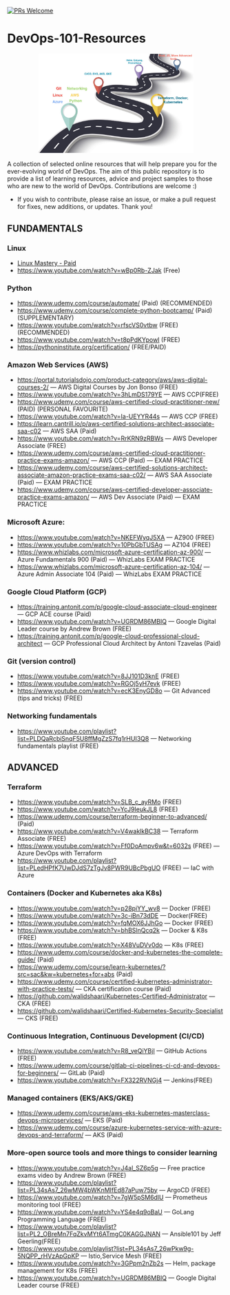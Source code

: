[![PRs Welcome](https://img.shields.io/badge/PRs-welcome-brightgreen.svg?style=flat-square)](http://makeapullrequest.com)

# DevOps-101-Resources

<p align="center">
  <img width="360" src="roadmap.jpeg">
</p>

A collection of selected online resources that will help prepare you for the ever-evolving world of DevOps. The aim of this public repository is to provide a list of learning resources, advice and project samples to those who are new to the world of DevOps. Contributions are welcome :) 

- If you wish to contribute, please raise an issue, or make a pull request for fixes, new additions, or updates. Thank you!

## FUNDAMENTALS

### Linux

- [Linux Mastery - Paid](https://www.udemy.com/course/linux-mastery/)
- https://www.youtube.com/watch?v=wBp0Rb-ZJak (Free)

### Python

- https://www.udemy.com/course/automate/ (Paid) (RECOMMENDED)
- https://www.udemy.com/course/complete-python-bootcamp/ (Paid) (SUPPLEMENTARY)
- https://www.youtube.com/watch?v=rfscVS0vtbw (FREE) (RECOMMENDED)
- https://www.youtube.com/watch?v=t8pPdKYpowI (FREE)
- https://pythoninstitute.org/certification/ (FREE/PAID)

### Amazon Web Services (AWS)

- https://portal.tutorialsdojo.com/product-category/aws/aws-digital-courses-2/ — AWS Digital Courses by Jon Bonso (FREE)
- https://www.youtube.com/watch?v=3hLmDS179YE — AWS CCP(FREE)
- https://www.udemy.com/course/aws-certified-cloud-practitioner-new/ (PAID) (PERSONAL FAVOURITE)
- https://www.youtube.com/watch?v=Ia-UEYYR44s — AWS CCP (FREE)
- https://learn.cantrill.io/p/aws-certified-solutions-architect-associate-saa-c02 — AWS SAA (Paid)
- https://www.youtube.com/watch?v=RrKRN9zRBWs — AWS Developer Associate (FREE)
- https://www.udemy.com/course/aws-certified-cloud-practitioner-practice-exams-amazon/ — AWS CCP (Paid) — EXAM PRACTICE
- https://www.udemy.com/course/aws-certified-solutions-architect-associate-amazon-practice-exams-saa-c02/ — AWS SAA Associate (Paid) — EXAM PRACTICE
- https://www.udemy.com/course/aws-certified-developer-associate-practice-exams-amazon/ — AWS Dev Associate (Paid) — EXAM PRACTICE

### Microsoft Azure:
- https://www.youtube.com/watch?v=NKEFWyqJ5XA — AZ900 (FREE)
- https://www.youtube.com/watch?v=10PbGbTUSAg — AZ104 (FREE)
- https://www.whizlabs.com/microsoft-azure-certification-az-900/ — Azure Fundamentals 900 (Paid) — WhizLabs EXAM PRACTICE
- https://www.whizlabs.com/microsoft-azure-certification-az-104/ — Azure Admin Associate 104 (Paid) — WhizLabs EXAM PRACTICE

### Google Cloud Platform (GCP)

- https://training.antonit.com/p/google-cloud-associate-cloud-engineer — GCP ACE course (Paid)
- https://www.youtube.com/watch?v=UGRDM86MBIQ — Google Digital Leader course by Andrew Brown (FREE)
- https://training.antonit.com/p/google-cloud-professional-cloud-architect — GCP Professional Cloud Architect by Antoni Tzavelas (Paid)

### Git (version control)

- https://www.youtube.com/watch?v=8JJ101D3knE (FREE)
- https://www.youtube.com/watch?v=RGOj5yH7evk (FREE)
- https://www.youtube.com/watch?v=ecK3EnyGD8o — Git Advanced (tips and tricks) (FREE)

### Networking fundamentals

- https://www.youtube.com/playlist?list=PLDQaRcbiSnqF5U8ffMgZzS7fq1rHUI3Q8 — Networking fundamentals playlist (FREE)

## ADVANCED

### Terraform

- https://www.youtube.com/watch?v=SLB_c_ayRMo (FREE)
- https://www.youtube.com/watch?v=YcJ9IeukJL8 (FREE)
- https://www.udemy.com/course/terraform-beginner-to-advanced/ (Paid)
- https://www.youtube.com/watch?v=V4waklkBC38 — Terraform Associate (FREE)
- https://www.youtube.com/watch?v=Ff0DoAmpv6w&t=6032s (FREE) — Azure DevOps with Terraform
- https://www.youtube.com/playlist?list=PLedHPfK7UwDJdS7zTgJv8PWR9UBcPbgUO (FREE) — IaC with Azure

### Containers (Docker and Kubernetes aka K8s)

- https://www.youtube.com/watch?v=p28piYY_wv8 — Docker (FREE)
- https://www.youtube.com/watch?v=3c-iBn73dDE — Docker(FREE)
- https://www.youtube.com/watch?v=fqMOX6JJhGo — Docker (FREE)
- https://www.youtube.com/watch?v=bhBSlnQcq2k — Docker & K8s (FREE)
- https://www.youtube.com/watch?v=X48VuDVv0do — K8s (FREE)
- https://www.udemy.com/course/docker-and-kubernetes-the-complete-guide/ (Paid)
- https://www.udemy.com/course/learn-kubernetes/?src=sac&kw=kubernetes+for+abs (Paid)
- https://www.udemy.com/course/certified-kubernetes-administrator-with-practice-tests/ — CKA certification course (Paid)
- https://github.com/walidshaari/Kubernetes-Certified-Administrator — CKA (FREE)
- https://github.com/walidshaari/Certified-Kubernetes-Security-Specialist — CKS (FREE)

### Continuous Integration, Continuous Development (CI/CD)

- https://www.youtube.com/watch?v=R8_veQiYBjI — GitHub Actions (FREE)
- https://www.udemy.com/course/gitlab-ci-pipelines-ci-cd-and-devops-for-beginners/ — GitLab (Paid)
- https://www.youtube.com/watch?v=FX322RVNGj4 — Jenkins(FREE)

### Managed containers (EKS/AKS/GKE)

- https://www.udemy.com/course/aws-eks-kubernetes-masterclass-devops-microservices/ — EKS (Paid)
- https://www.udemy.com/course/azure-kubernetes-service-with-azure-devops-and-terraform/ — AKS (Paid)

### More-open source tools and more things to consider learning

- https://www.youtube.com/watch?v=J4al_SZ6p5g — Free practice exams video by Andrew Brown (FREE)
- https://www.youtube.com/playlist?list=PL34sAs7_26wMW4bWKnMIfEd87aPuw75by — ArgoCD (FREE)
- https://www.youtube.com/watch?v=7gW5pSM6dlU — Prometheus monitoring tool (FREE)
- https://www.youtube.com/watch?v=YS4e4q9oBaU — GoLang Programming Language (FREE)
- https://www.youtube.com/playlist?list=PL2_OBreMn7FqZkvMYt6ATmgC0KAGGJNAN — Ansible101 by Jeff Geerling(FREE)
- https://www.youtube.com/playlist?list=PL34sAs7_26wPkw9g-5NQPP_rHVzApGpKP — Istio,Service Mesh (FREE)
- https://www.youtube.com/watch?v=3GPpm2nZb2s — Helm, package management for K8s (FREE)
- https://www.youtube.com/watch?v=UGRDM86MBIQ — Google Digital Leader course (FREE)
